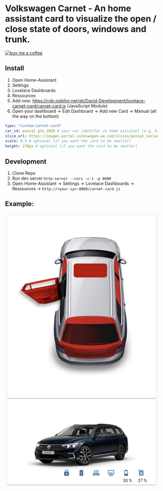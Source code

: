 # Volkswagen Carnet - An home assistant card to visualize the open / close state of doors, windows and trunk.

[![buy me a coffee](https://www.buymeacoffee.com/assets/img/custom_images/yellow_img.png)](https://www.buymeacoffee.com/davidluhmer)

## Install

1. Open Home-Assistant
2. Settings
3. Lovelace Dashboards
4. Ressources
5. Add new: https://cdn.jsdelivr.net/gh/David-Development/lovelace-carnet-card/carnet-card.js (JavaScript Module)
6. Open your dashboard -> Edit Dashboard -> Add new Card -> Manual (all the way on the bottom)

```yaml
type: "custom:carnet-card"
car_id: passat_gte_2020 # your car identifer in home assistant (e.g. binary_sensor.passat_gte_2020_climatisation_without_external_power)
slice_url: https://images.portal.volkswagen-we.com/slices/passat_variant_gte_pa/passat_variant_gte_pa # either you can extract this url from the logs of the homeassistant-volkswagencarnet plugin or use the dev tools and debug the portal.volkswagen-we.com website.
scale: 0.5 # optional (if you want the card to be smaller)
height: 270px # optional (if you want the card to be smaller)
```

## Development

1. Clone Repo
2. Run dev server `http-server --cors -c-1 -p 8000`
3. Open Home-Assistant -> Settings -> Lovelace Dashboards -> Ressources -> `http://<your-ip>:8000/carnet-card.js`

## Example:

![](carnet-card.png)
